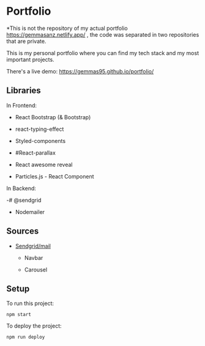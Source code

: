 # Portfolio

*This is not the repository of my actual portfolio https://gemmasanz.netlify.app/ , the code was separated in two repositories that are private.

This is my personal portfolio where you can find my tech stack and my most important projects.

There's a live demo: https://gemmas95.github.io/portfolio/

## Libraries

In Frontend:

- <a src="https://www.npmjs.com/package/react-bootstrap">React Bootstrap (& Bootstrap)</a>

- <a src="https://www.npmjs.com/package/react-typing-effect">react-typing-effect</a>

- <a src="https://www.npmjs.com/package/styled-components">Styled-components</a>

- #<a src="https://www.npmjs.com/package/react-parallax">React-parallax</a>

- <a src="https://github.com/dennismorello/react-awesome-reveal">React awesome reveal</a>

- <a src="https://www.npmjs.com/package/react-particles-js">Particles.js - React Component</a>

In Backend:

-# <a src="https://www.npmjs.com/package/@sendgrid/mail">@sendgrid</a>

- <a src="https://nodemailer.com/about/">Nodemailer</a>

## Sources

- <a href='https://react-bootstrap.github.io/getting-started/introduction/'>Sendgrid/mail</a>

  - <a src="https://react-bootstrap.github.io/components/navbar/">Navbar</a>

  - <a src="https://react-bootstrap.github.io/components/carousel/">Carousel</a>

## Setup

To run this project:

```
npm start
```

To deploy the project:

```
npm run deploy
```

